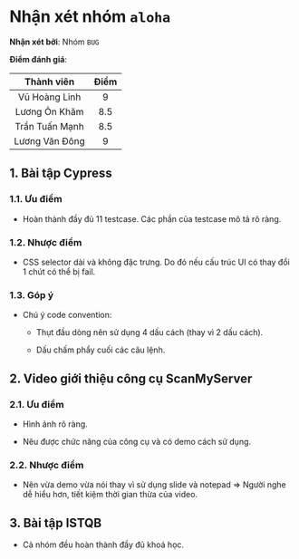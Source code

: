 # Nhận xét nhóm `aloha`

**Nhận xét bởi**: Nhóm `BUG`

**Điểm đánh giá**:

|   Thành viên   	| Điểm 	|
|:--------------:	|:----:	|
|  Vũ Hoàng Linh 	|   9  	|
|  Lương Ỏn Khăm 	|  8.5 	|
| Trần Tuấn Mạnh 	|  8.5 	|
| Lương Văn Đông 	|   9  	|

## 1. Bài tập Cypress

### 1.1. Ưu điểm

- Hoàn thành đầy đủ 11 testcase. Các phần của testcase mô tả rõ ràng.

### 1.2. Nhược điểm

- CSS selector dài và không đặc trưng. Do đó nếu cấu trúc UI có thay đổi 1 chút có thể bị fail.

### 1.3. Góp ý

- Chú ý code convention:

    - Thụt đầu dòng nên sử dụng 4 dấu cách (thay vì 2 dấu cách).
    
    - Dấu chấm phẩy cuối các câu lệnh.

## 2. Video giới thiệu công cụ ScanMyServer

### 2.1. Ưu điểm

- Hình ảnh rõ ràng.

- Nêu được chức năng của công cụ và có demo cách sử dụng.

### 2.2. Nhược điểm

- Nên vừa demo vừa nói thay vì sử dụng slide và notepad => Người nghe dễ hiểu hơn, tiết kiệm thời gian thừa của video.
## 3. Bài tập ISTQB
- Cả nhóm đều hoàn thành đầy đủ khoá học.